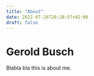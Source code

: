 ```yaml
---
title: "About"
date: 2022-07-26T20:28:57+02:00
draft: false
---
```


# Gerold Busch

Blabla bla this is about me.